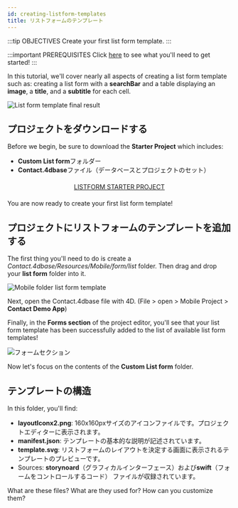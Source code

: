 ```yaml
---
id: creating-listform-templates
title: リストフォームのテンプレート
---
```


:::tip OBJECTIVES Create your first list form template. :::

:::important PREREQUISITES Click [here](prerequisites.html) to see what you'll need to get started! :::

In this tutorial, we'll cover nearly all aspects of creating a list form template such as: creating a list form with a **searchBar** and a table displaying an **image**, a **title**, and a **subtitle** for each cell.

![List form template final result](assets/en/custom-listform/custom-template-final-result.png)

## プロジェクトをダウンロードする

Before we begin, be sure to download the **Starter Project** which includes:

* **Custom List form**フォルダー 
* **Contact.4dbase**ファイル（データベースとプロジェクトのセット）

<div style="text-align: center; margin-top: 20px; margin-bottom: 20px">
  <p>
    

<a class="button"
href="https://github.com/4d-for-ios/tutorial-CustomListForm/archive/513e9d4c378ac52a2a4bf84c7a96a132aecfb1c0.zip">LISTFORM STARTER PROJECT</a>

  </p>
</div>

You are now ready to create your first list form template!

## プロジェクトにリストフォームのテンプレートを追加する

The first thing you'll need to do is create a *Contact.4dbase/Resources/Mobile/form/list* folder. Then drag and drop your **list form** folder into it.

![Mobile folder list form template](assets/en/custom-listform/mobile-folder-custom-template.png)

Next, open the Contact.4dbase file with 4D. (File > open > Mobile Project > **Contact Demo App**)

Finally, in the **Forms section** of the project editor, you'll see that your list form template has been successfully added to the list of available list form templates!

![フォームセクション](assets/en/custom-listform/custom-listform-template.png)

Now let's focus on the contents of the **Custom List form** folder.

## テンプレートの構造

In this folder, you'll find:

* **layoutIconx2.png**: 160x160pxサイズのアイコンファイルです。プロジェクトエディターに表示されます。
* **manifest.json**: テンプレートの基本的な説明が記述されています。
* **template.svg**: リストフォームのレイアウトを決定する画面に表示されるテンプレートのプレビューです。
* Sources: **storynoard**（グラフィカルインターフェース）および**swift**（フォームをコントロールするコード） ファイルが収録されています。

What are these files? What are they used for? How can you customize them?